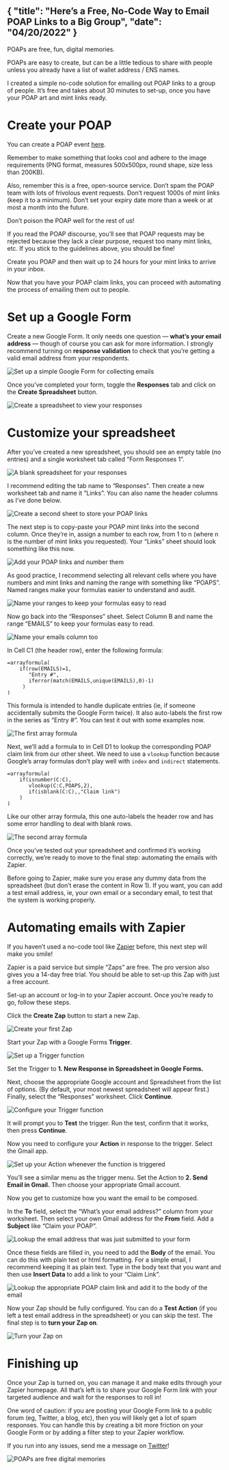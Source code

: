 {
  "title": "Here’s a Free, No-Code Way to Email POAP Links to a Big Group",
  "date": "04/20/2022"
}
---

POAPs are free, fun, digital memories.

POAPs are easy to create, but can be a little tedious to share with people unless you already have a list of wallet address / ENS names.

I created a simple no-code solution for emailing out POAP links to a group of people. It’s free and takes about 30 minutes to set-up, once you have your POAP art and mint links ready.

Create your POAP
================

You can create a POAP event [here](https://app.poap.xyz/admin/events/new).

Remember to make something that looks cool and adhere to the image requirements (PNG format, measures 500x500px, round shape, size less than 200KB).

Also, remember this is a free, open-source service. Don’t spam the POAP team with lots of frivolous event requests. Don’t request 1000s of mint links (keep it to a minimum). Don’t set your expiry date more than a week or at most a month into the future.

Don’t poison the POAP well for the rest of us!

If you read the POAP discourse, you’ll see that POAP requests may be rejected because they lack a clear purpose, request too many mint links, etc. If you stick to the guidelines above, you should be fine!

Create you POAP and then wait up to 24 hours for your mint links to arrive in your inbox.

Now that you have your POAP claim links, you can proceed with automating the process of emailing them out to people.

Set up a Google Form
====================

Create a new Google Form. It only needs one question — **what’s your email address** — though of course you can ask for more information. I strongly recommend turning on **response validation** to check that you’re getting a valid email address from your respondents.

![Set up a simple Google Form for collecting emails](https://miro.medium.com/max/1400/1*X_HPQfUnn_bi13k4zVmfuw.png)

Once you’ve completed your form, toggle the **Responses** tab and click on the **Create Spreadsheet** button.

![Create a spreadsheet to view your responses](https://miro.medium.com/max/1400/1*IqMFu1sTFBkBKrRzjJoarA.png)

Customize your spreadsheet
==========================

After you’ve created a new spreadsheet, you should see an empty table (no entries) and a single worksheet tab called “Form Responses 1”.

![A blank spreadsheet for your responses](https://miro.medium.com/max/1400/1*HefZ9MzwK4qDQLqUgPw1Dg.png)

I recommend editing the tab name to “Responses”. Then create a new worksheet tab and name it “Links”. You can also name the header columns as I’ve done below.

![Create a second sheet to store your POAP links](https://miro.medium.com/max/1400/1*j1E8bC0mfhzXyNUr_fq63Q.png)

The next step is to copy-paste your POAP mint links into the second column. Once they’re in, assign a number to each row, from 1 to n (where n is the number of mint links you requested). Your “Links” sheet should look something like this now.

![Add your POAP links and number them](https://miro.medium.com/max/1400/1*s9ui7kS5xYmOjFxVSAZNoQ.png)

As good practice, I recommend selecting all relevant cells where you have numbers and mint links and naming the range with something like “POAPS”. Named ranges make your formulas easier to understand and audit.

![Name your ranges to keep your formulas easy to read](https://miro.medium.com/max/1400/1*NKw4mHdxBjNv45z4lKQsng.png)

Now go back into the “Responses” sheet. Select Column B and name the range “EMAILS” to keep your formulas easy to read.

![Name your emails column too](https://miro.medium.com/max/1400/1*oWqoESyR3nhGDXw7qZydrw.png)

In Cell C1 (the header row), enter the following formula:

```
=arrayformula(  
    if(row(EMAILS)=1,  
       "Entry #",  
       iferror(match(EMAILS,unique(EMAILS),0)-1)  
     )  
)
```

This formula is intended to handle duplicate entries (ie, if someone accidentally submits the Google Form twice). It also auto-labels the first row in the series as “Entry #”. You can test it out with some examples now.

![The first array formula](https://miro.medium.com/max/1400/1*u8SPZG2fCEhcktRt2H3jtQ.png)

Next, we’ll add a formula to in Cell D1 to lookup the corresponding POAP claim link from our other sheet. We need to use a `vlookup` function because Google’s array formulas don’t play well with `index` and `indirect` statements.

```
=arrayformula(  
    if(isnumber(C:C),  
       vlookup(C:C,POAPS,2),  
       if(isblank(C:C),,"Claim link")  
    )  
)
```

Like our other array formula, this one auto-labels the header row and has some error handling to deal with blank rows.

![The second array formula](https://miro.medium.com/max/1400/1*X5xryFt-kr4Uof6f7rh-Ng.png)

Once you’ve tested out your spreadsheet and confirmed it’s working correctly, we’re ready to move to the final step: automating the emails with Zapier.

Before going to Zapier, make sure you erase any dummy data from the spreadsheet (but don’t erase the content in Row 1). If you want, you can add a test email address, ie, your own email or a secondary email, to test that the system is working properly.

Automating emails with Zapier
=============================

If you haven’t used a no-code tool like [Zapier](https://zapier.com/) before, this next step will make you smile!

Zapier is a paid service but simple “Zaps” are free. The pro version also gives you a 14-day free trial. You should be able to set-up this Zap with just a free account.

Set-up an account or log-in to your Zapier account. Once you’re ready to go, follow these steps.

Click the **Create Zap** button to start a new Zap.

![Create your first Zap](https://miro.medium.com/max/1400/1*xfvQ5xllSDYYbJnAEftUfQ.png)

Start your Zap with a Google Forms **Trigger**.

![Set up a Trigger function](https://miro.medium.com/max/1400/1*KrUv4dVcnP_JTi30NQ_GXA.png)

Set the Trigger to **1\. New Response in Spreadsheet in Google Forms.**

Next, choose the appropriate Google account and Spreadsheet from the list of options. (By default, your most newest spreadsheet will appear first.) Finally, select the “Responses” worksheet. Click **Continue**.

![Configure your Trigger function](https://miro.medium.com/max/1400/1*KFPb2XDXDYghzPQi7jrctg.png)

It will prompt you to **Test** the trigger. Run the test, confirm that it works, then press **Continue**.

Now you need to configure your **Action** in response to the trigger. Select the Gmail app.

![Set up your Action whenever the function is triggered](https://miro.medium.com/max/1400/1*lJ-CwLQ9tXxuc0UrsOBbVw.png)

You’ll see a similar menu as the trigger menu. Set the Action to **2\. Send Email in Gmail.** Then choose your appropriate Gmail account.

Now you get to customize how you want the email to be composed.

In the **To** field, select the “What’s your email address?” column from your worksheet. Then select your own Gmail address for the **From** field. Add a **Subject** like “Claim your POAP”.

![Lookup the email address that was just submitted to your form](https://miro.medium.com/max/1400/1*Wboz1RsNySOTVMXpmwwgVA.png)

Once these fields are filled in, you need to add the **Body** of the email. You can do this with plain text or html formatting. For a simple email, I recommend keeping it as plain text. Type in the body text that you want and then use **Insert Data** to add a link to your “Claim Link”.

![Lookup the appropriate POAP claim link and add it to the body of the email](https://miro.medium.com/max/1400/1*uN6oYJuHGH1KBBbWxI4urw.png)

Now your Zap should be fully configured. You can do a **Test Action** (if you left a test email address in the spreadsheet) or you can skip the test. The final step is to **turn your Zap on**.

![Turn your Zap on](https://miro.medium.com/max/1400/1*7arTWyZLC5YmzXT5ZfQu5Q.png)

Finishing up
============

Once your Zap is turned on, you can manage it and make edits through your Zapier homepage. All that’s left is to share your Google Form link with your targeted audience and wait for the responses to roll in!

One word of caution: if you are posting your Google Form link to a public forum (eg, Twitter, a blog, etc), then you will likely get a lot of spam responses. You can handle this by creating a bit more friction on your Google Form or by adding a filter step to your Zapier workflow.

If you run into any issues, send me a message on [Twitter](https://twitter.com/carl_cervone)!

![POAPs are free digital memories](https://miro.medium.com/max/1000/1*kxciyDu7a9_A4zER0fXfmQ.png)